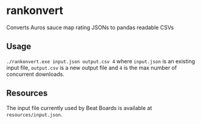 # rankonvert

Converts Auros sauce map rating JSONs to pandas readable CSVs

## Usage

`./rankonvert.exe input.json output.csv 4` where `input.json` is an existing input file, `output.csv` is a new output file and `4` is the max number of concurrent downloads.

## Resources

The input file currently used by Beat Boards is available at `resources/input.json`.